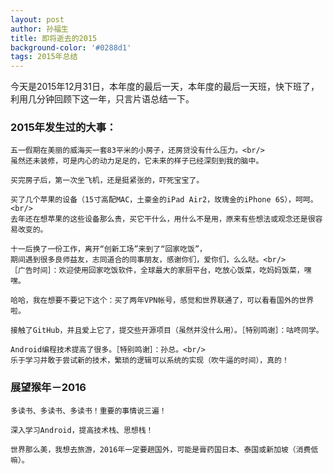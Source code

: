 ```yaml
---
layout: post
author: 孙福生
title: 即将逝去的2015
background-color: '#0288d1'
tags: 2015年总结
---
```


今天是2015年12月31日，本年度的最后一天，本年度的最后一天班，快下班了，利用几分钟回顾下这一年，只言片语总结一下。

### 2015年发生过的大事：

	五一假期在美丽的威海买一套83平米的小房子，还房贷没有什么压力。<br/>
	虽然还未装修，可是内心的动力足足的，它未来的样子已经深刻到我的脑中。

	买完房子后，第一次坐飞机，还是挺紧张的，吓死宝宝了。

	买了几个苹果的设备（15寸高配MAC，土豪金的iPad Air2，玫瑰金的iPhone 6S），呵呵。<br/>
	去年还在想苹果的这些设备那么贵，买它干什么，用什么不是用，原来有些想法或观念还是很容易改变的。

	十一后换了一份工作，离开“创新工场”来到了“回家吃饭”，
	期间遇到很多良师益友，志同道合的同事朋友，感谢你们，爱你们，么么哒。<br/>
	［广告时间］：欢迎使用回家吃饭软件，全球最大的家厨平台，吃放心饭菜，吃妈妈饭菜，嘿嘿。

	哈哈，我在想要不要记下这个：买了两年VPN帐号，感觉和世界联通了，可以看看国外的世界啦。

	接触了GitHub，并且爱上它了，提交些开源项目（虽然并没什么用）。［特别鸣谢］：咕咚同学。

	Android编程技术提高了很多。［特别鸣谢］：孙总。<br/>
	乐于学习并敢于尝试新的技术，繁琐的逻辑可以系统的实现（吹牛逼的时间），真的！


### 展望猴年－2016

	多读书、多读书、多读书！重要的事情说三遍！

	深入学习Android，提高技术栈、思想栈！

	世界那么美，我想去旅游，2016年一定要趟国外，可能是膏药国日本、泰国或新加坡（消费低嘛）。


